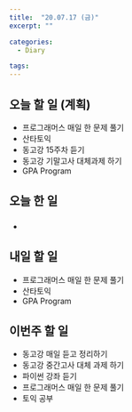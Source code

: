 ```yaml
---
title:  "20.07.17 (금)"
excerpt: ""

categories:
  - Diary

tags:
---
```


## 오늘 할 일 (계획)

- 프로그래머스 매일 한 문제 풀기
- 산타토익
- 동고강 15주차 듣기
- 동고강 기말고사 대체과제 하기
- GPA Program

## 오늘 한 일

- ##### 


## 내일 할 일

- 프로그래머스 매일 한 문제 풀기
- 산타토익
- GPA Program

## 이번주 할 일

- 동고강 매일 듣고 정리하기
- 동고강 중간고사 대체 과제 하기
- 파이썬 강좌 듣기
- 프로그래머스 매일 한 문제 풀기
- 토익 공부
